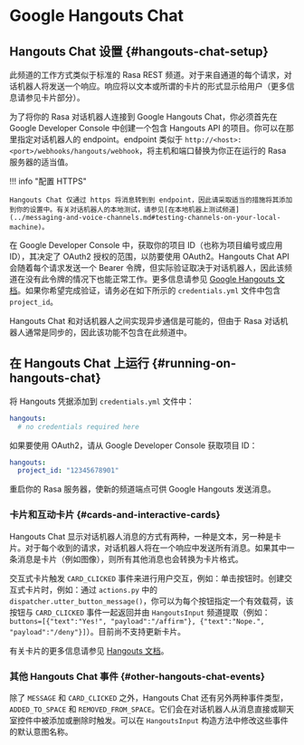 # Google Hangouts Chat

## Hangouts Chat 设置 {#hangouts-chat-setup}

此频道的工作方式类似于标准的 Rasa REST 频道。对于来自通道的每个请求，对话机器人将发送一个响应。响应将以文本或所谓的卡片的形式显示给用户（更多信息请参见卡片部分）。

为了将你的 Rasa 对话机器人连接到 Google Hangouts Chat，你必须首先在 Google Developer Console 中创建一个包含 Hangouts API 的项目。你可以在那里指定对话机器人的 endpoint。endpoint 类似于 `http://<host>:<port>/webhooks/hangouts/webhook`，将主机和端口替换为你正在运行的 Rasa 服务器的适当值。

!!! info "配置 HTTPS"

    Hangouts Chat 仅通过 https 将消息转到到 endpoint，因此请采取适当的措施将其添加到你的设置中。有关对话机器人的本地测试，请参见[在本地机器上测试频道](../messaging-and-voice-channels.md#testing-channels-on-your-local-machine)。

在 Google Developer Console 中，获取你的项目 ID（也称为项目编号或应用 ID），其决定了 OAuth2 授权的范围，以防要使用 OAuth2。Hangouts Chat API 会随着每个请求发送一个 Bearer 令牌，但实际验证取决于对话机器人，因此该频道在没有此令牌的情况下也能正常工作。更多信息请参见 [Google Hangouts 文档](https://developers.google.com/hangouts/chat)。如果你希望完成验证，请务必在如下所示的 `credentials.yml` 文件中包含 `project_id`。

Hangouts Chat 和对话机器人之间实现异步通信是可能的，但由于 Rasa 对话机器人通常是同步的，因此该功能不包含在此频道中。

## 在 Hangouts Chat 上运行 {#running-on-hangouts-chat}

将 Hangouts 凭据添加到 `credentials.yml` 文件中：

```yaml
hangouts:
  # no credentials required here
```

如果要使用 OAuth2，请从 Google Developer Console 获取项目 ID：

```yaml
hangouts:
  project_id: "12345678901"
```

重启你的 Rasa 服务器，使新的频道端点可供 Google Hangouts 发送消息。

### 卡片和互动卡片 {#cards-and-interactive-cards}

Hangouts Chat 显示对话机器人消息的方式有两种，一种是文本，另一种是卡片。对于每个收到的请求，对话机器人将在一个响应中发送所有消息。如果其中一条消息是卡片（例如图像），则所有其他消息也会转换为卡片格式。

交互式卡片触发 `CARD_CLICKED` 事件来进行用户交互，例如：单击按钮时。创建交互式卡片时，例如：通过 `actions.py` 中的 `dispatcher.utter_button_message()`，你可以为每个按钮指定一个有效载荷，该按钮与 `CARD_CLICKED` 事件一起返回并由 `HangoutsInput` 频道提取（例如：`buttons=[{"text":"Yes!", "payload":"/affirm"}, {"text":"Nope.", "payload":"/deny"}]`）。目前尚不支持更新卡片。

有关卡片的更多信息请参见 [Hangouts 文档](https://developers.google.com/hangouts/chat/reference)。

### 其他 Hangouts Chat 事件 {#other-hangouts-chat-events}

除了 `MESSAGE` 和 `CARD_CLICKED` 之外，Hangouts Chat 还有另外两种事件类型，`ADDED_TO_SPACE` 和 `REMOVED_FROM_SPACE`。它们会在对话机器人从消息直接或聊天室控件中被添加或删除时触发。可以在 `HangoutsInput` 构造方法中修改这些事件的默认意图名称。
